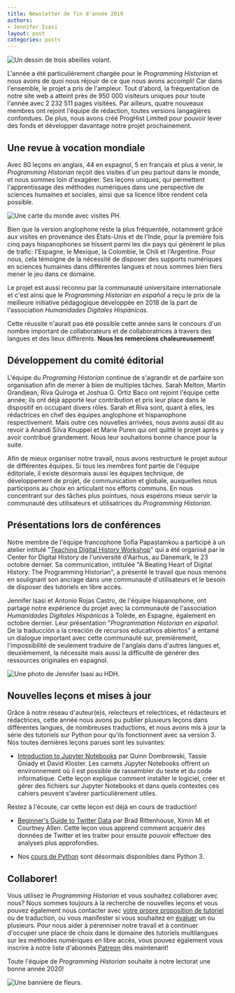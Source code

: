 ```yaml
---
title: Newsletter de fin d'année 2019
authors: 
- Jennifer Isasi
layout: post
categories: posts
---
```


<img src="/images/blog/bees.jpg" alt="Un dessin de trois abeilles volant."/>

L'année a été particulièrement chargée pour le *Programming Historian* et nous avons de quoi nous réjouir de ce que nous avons accompli! Car dans l'ensemble, le projet a pris de l'ampleur. Tout d'abord, la fréquentation de notre site web a atteint près de 950 000 visiteurs uniques pour toute l'année avec 2 232 511 pages visitées. Par ailleurs, quatre nouveaux membres ont rejoint l'équipe de rédaction, toutes versions langagières confondues. De plus, nous avons créé ProgHist Limited pour pouvoir lever des fonds et développer davantage notre projet prochainement.

## Une revue à vocation mondiale

Avec 80 leçons en anglais, 44 en espagnol, 5 en français et plus à venir, le *Programming Historian* reçoit des visites d'un peu partout dans le monde, et nous sommes loin d'exagérer. Ses leçons uniques, qui permettent l'apprentissage des méthodes numériques dans une perspective de sciences humaines et sociales, ainsi que sa licence libre rendent cela possible.

<img src="/images/blog/map-2019.png" alt="Une carte du monde avec visites PH."/>

Bien que la version anglophone reste la plus fréquentée, notamment grâce aux visites en provenance des États-Unis et de l'Inde, pour la première fois cinq pays hispanophones se hissent parmi les dix pays qui génèrent le plus de trafic: l'Espagne, le Mexique, la Colombie, le Chili et l'Argentine. Pour nous, cela témoigne de la nécessité de disposer des supports numériques en sciences humaines dans différentes langues et nous sommes bien fiers mener le jeu dans ce domaine.

Le projet est aussi reconnu par la communauté universitaire internationale et c'est ainsi que le *Programming Historian en español* a reçu le prix de la meilleure initiative pédagogique développée en 2018 de la part de l'association *Humanidades Digitales Hispánicas*.

Cette réussite n'aurait pas été possible cette année sans le concours d'un nombre important de collaborateurs et de collaboratrices à travers des langues et des lieux différents. **Nous les remercions chaleureusement!**

## Développement du comité éditorial

L'équipe du *Programing Historian* continue de s'agrandir et de parfaire son organisation afin de mener à bien de multiples tâches. Sarah Melton, Martin Grandjean, Riva Quiroga et Joshua G. Ortiz Baco ont rejoint l'équipe cette année; ils ont déjà apporté leur contribution et pris leur place dans le dispositif en occupant divers rôles. Sarah et Riva sont, quant à elles, les rédactrices en chef des équipes anglophone et hispanophone respectivement. Mais outre ces nouvelles arrivées, nous avons aussi dit au revoir à Anandi Silva Knuppel et Marie Puren qui ont quitté le projet après y avoir contribué grandement. Nous leur souhaitons bonne chance pour la suite.

Afin de mieux organiser notre travail, nous avons restructuré le projet autour de différentes équipes. Si tous les membres font partie de l'équipe éditoriale, il existe désormais aussi les équipes technique, de développement de projet, de communication et globale, auxquelles nous participons au choix en articulant nos efforts communs. En nous concentrant sur des tâches plus pointues, nous espérons mieux servir la communauté des utilisateurs et utilisatrices du *Programming Historian*.  

## Présentations lors de conférences

Notre membre de l'équipe francophone Sofia Papastamkou a participé à un atelier intitulé "[Teaching Digital History Workshop](https://cas.au.dk/en/cedhar/events/show/artikel/teaching-digital-history-workshop-a-one-day-seminar/)" qui a été organisé par le Center for Digital History de l'université d'Aarhus, au Danemark, le 23 octobre dernier. Sa communication, intitulée "A Beating Heart of Digital History: The Programming Historian", a présenté le travail que nous menons en soulignant son ancrage dans une communauté d'utilisateurs et le besoin de disposer des tutoriels en libre accès. 

Jennifer Isasi et Antonio Rojas Castro, de l'équipe hispanophone, ont partagé notre expérience du projet avec la communauté de l'association *Humanidades Digitales Hispánicas* à Tolède, en Espagne, également en octobre dernier. Leur présentation "*Programmation Historian en español*: De la traducción a la creación de recursos educativos abiertos" a entamé un dialogue important avec cette communauté sur, premièrement, l'impossibilité de seulement traduire de l'anglais dans d'autres langues et, deuxièmement, la nécessité mais aussi la difficulté de générer des ressources originales en espagnol.

<img src="/images/blog/hdh-isasi.jpeg" alt="Une photo de Jennifer Isasi au HDH."/>

## Nouvelles leçons et mises à jour

Grâce à notre réseau d'auteur(e)s, relecteurs et relectrices, et rédacteurs et rédactrices, cette année nous avons pu publier plusieurs leçons dans différentes langues, de nombreuses traductions, et nous avons mis à jour la série des tutoriels sur Python pour qu'ils fonctionnent avec sa version 3. Nos toutes dernières leçons parues sont les suivantes:

- [Introduction to Jupyter Notebooks](https://programminghistorian.org/en/lessons/jupyter-notebooks) par Quinn Dombrowski, Tassie Gniady et David Kloster. Les carnets Jupyter Notebooks offrent un environnement où il est possible de rassembler du texte et du code informatique. Cette leçon explique comment installer le logiciel, créer et gérer des fichiers sur Jupyter Notebooks et dans quels contextes ces cahiers peuvent s'avérer particulièrement utiles.

Restez à l'écoute, car cette leçon est déjà en cours de traduction!

- [Beginner's Guide to Twitter Data](https://programminghistorian.org/en/lessons/beginners-guide-to-twitter-data) par Brad Rittenhouse, Ximin Mi et Courtney Allen. Cette leçon vous apprend comment acquérir des données de Twitter et les traiter pour ensuite pouvoir effectuer des analyses plus approfondies. 

- Nos [cours de Python](https://programminghistorian.org/en/lessons/) sont désormais disponibles dans Python 3.


## Collaborer!

Vous utilisez le *Programming Historian* et vous souhaitez collaborer avec nous? Nous sommes toujours à la recherche de nouvelles leçons et vous pouvez également nous contacter avec [votre propre proposition de tutoriel](https://programminghistorian.org/fr/consignes-auteurs) ou de traduction, ou vous manifester si vous souhaitez en [évaluer](https://programminghistorian.org/fr/consignes-evaluateurs) un ou plusieurs.
Pour nous aider à pérenniser notre travail et à continuer d'occuper une place de choix dans le domaine des tutoriels multilangues sur les méthodes numériques en libre accès, vous pouvez également vous inscrire à notre liste d'abonnés [Patreon]() dès maintenant!

Toute l'équipe de *Programming Historian* souhaite à notre lectorat une bonne année 2020!

<img src="/images/blog/flowers.jpg" alt="Une bannière de fleurs."/>
